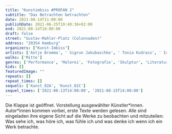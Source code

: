 ```yaml
---
title: "Kunstimbiss #PROFAN 2"
subtitle: "Das Betrachten betrachten"
date: 2021-08-14T11:00:00
publishDate: 2021-06-25T19:40:36+02:00
end: 2021-08-14T18:00:00
draft: false
street: "Gustav-Mahler-Platz (Colonnaden)"
address: "20354 Hamburg"
organizers: ["Kunst-Imbiss"]
artists: ['Antje Bromma', ' Sigrun Jakubaschke', ' Tonia Kudrass', ' Ida Lennartson', ' Marnie Moldenhauer', ' Eva Riekehof', ' Sabine Siegfried']
walks: ['Mitte']
genres: ['Performance', 'Malerei', 'Fotografie', 'Skulptur', 'Literatur']
kids: []
featuredImage: ""
repeats: []
repeat_times: []
sequels: ['Kunst_02A', 'Kunst_02C']
sequel_times: ['2021-08-13T14:00:00', '2021-08-15T14:00:00']
---
```


Die Klappe ist geöffnet. Vorstellung ausgewählter Künstler\*innen. Autor\*innen kommen vorbei, erste Texte werden gelesen. Alle sind eingeladen ihre eigene Sicht auf die Werke zu beobachten und mitzuteilen: Was sehe ich, was höre ich, was fühle ich und was denke ich wenn ich ein Werk betrachte. 
